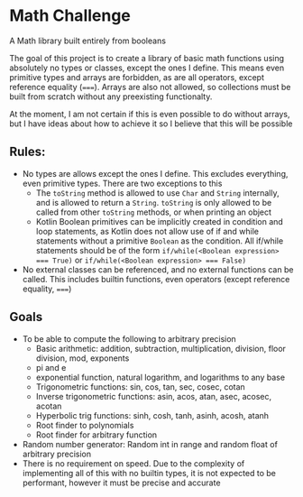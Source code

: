 # Math Challenge
A Math library built entirely from booleans

The goal of this project is to create a library of basic math functions using absolutely no types or classes, except the ones I define. 
This means even primitive types and arrays are forbidden, as are all operators, except reference equality (`===`). Arrays are also not allowed, 
so collections must be built from scratch without any preexisting functionalty.

At the moment, I am not certain if this is even possible to do without arrays, but I have ideas about how to achieve it so I believe that this will be possible

## Rules:
  - No types are allows except the ones I define. This excludes everything, even primitive types. There are two exceptions to this 
    - The `toString` method is allowed to use `Char` and `String` internally, and is allowed to return a `String`. `toString` is only allowed to 
    be called from other `toString` methods, or when printing an object
    - Kotlin Boolean primitives can be implicitly created in condition and loop statements, as Kotlin does not allow use of if and while statements 
    without a primitive `Boolean` as the condition. All if/while statements should be of the form `if/while(<Boolean expression> === True)` or
    `if/while(<Boolean expression> === False)`
  - No external classes can be referenced, and no external functions can be called. This includes builtin functions, even operators 
  (except reference equality, `===`)

## Goals
  - To be able to compute the following to arbitrary precision
    - Basic arithmetic: addition, subtraction, multiplication, division, floor division, mod, exponents
    - pi and e
    - exponential function, natural logarithm, and logarithms to any base
    - Trigonometric functions: sin, cos, tan, sec, cosec, cotan
    - Inverse trigonometric functions: asin, acos, atan, asec, acosec, acotan
    - Hyperbolic trig functions: sinh, cosh, tanh, asinh, acosh, atanh
    - Root finder to polynomials
    - Root finder for arbitrary function
  - Random number generator: Random int in range and random float of arbitrary precision
  - There is no requirement on speed. Due to the complexity of implementing all of this with no builtin types, it is not expected to be
  performant, however it must be precise and accurate
    

